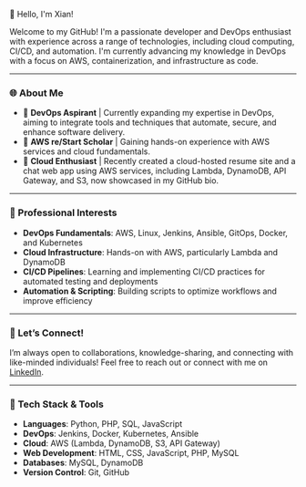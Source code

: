 👋 Hello, I'm Xian!

Welcome to my GitHub! I'm a passionate developer and DevOps enthusiast with experience across a range of technologies, including cloud computing, CI/CD, and automation. I'm currently advancing my knowledge in DevOps with a focus on AWS, containerization, and infrastructure as code.

---

### 🌐 About Me

- 🔹 **DevOps Aspirant** | Currently expanding my expertise in DevOps, aiming to integrate tools and techniques that automate, secure, and enhance software delivery.
- 🔹 **AWS re/Start Scholar** | Gaining hands-on experience with AWS services and cloud fundamentals.
- 🔹 **Cloud Enthusiast** | Recently created a cloud-hosted resume site and a chat web app using AWS services, including Lambda, DynamoDB, API Gateway, and S3, now showcased in my GitHub bio.

---

### 💼 Professional Interests

- **DevOps Fundamentals**: AWS, Linux, Jenkins, Ansible, GitOps, Docker, and Kubernetes
- **Cloud Infrastructure**: Hands-on with AWS, particularly Lambda and DynamoDB
- **CI/CD Pipelines**: Learning and implementing CI/CD practices for automated testing and deployments
- **Automation & Scripting**: Building scripts to optimize workflows and improve efficiency

---

### 🤝 Let’s Connect!

I’m always open to collaborations, knowledge-sharing, and connecting with like-minded individuals! Feel free to reach out or connect with me on [LinkedIn](https://linkedin.com/in/your-profile).

---

### 🔧 Tech Stack & Tools

- **Languages**: Python, PHP, SQL, JavaScript
- **DevOps**: Jenkins, Docker, Kubernetes, Ansible
- **Cloud**: AWS (Lambda, DynamoDB, S3, API Gateway)
- **Web Development**: HTML, CSS, JavaScript, PHP, MySQL
- **Databases**: MySQL, DynamoDB
- **Version Control**: Git, GitHub

